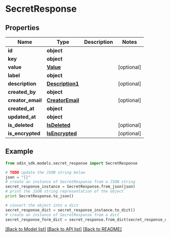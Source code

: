 # SecretResponse


## Properties

Name | Type | Description | Notes
------------ | ------------- | ------------- | -------------
**id** | **object** |  | 
**key** | **object** |  | 
**value** | [**Value**](Value.md) |  | [optional] 
**label** | **object** |  | 
**description** | [**Description1**](Description1.md) |  | [optional] 
**created_by** | **object** |  | 
**creator_email** | [**CreatorEmail**](CreatorEmail.md) |  | [optional] 
**created_at** | **object** |  | 
**updated_at** | **object** |  | 
**is_deleted** | [**IsDeleted**](IsDeleted.md) |  | [optional] 
**is_encrypted** | [**IsEncrypted**](IsEncrypted.md) |  | [optional] 

## Example

```python
from odin_sdk.models.secret_response import SecretResponse

# TODO update the JSON string below
json = "{}"
# create an instance of SecretResponse from a JSON string
secret_response_instance = SecretResponse.from_json(json)
# print the JSON string representation of the object
print SecretResponse.to_json()

# convert the object into a dict
secret_response_dict = secret_response_instance.to_dict()
# create an instance of SecretResponse from a dict
secret_response_form_dict = secret_response.from_dict(secret_response_dict)
```
[[Back to Model list]](../README.md#documentation-for-models) [[Back to API list]](../README.md#documentation-for-api-endpoints) [[Back to README]](../README.md)


